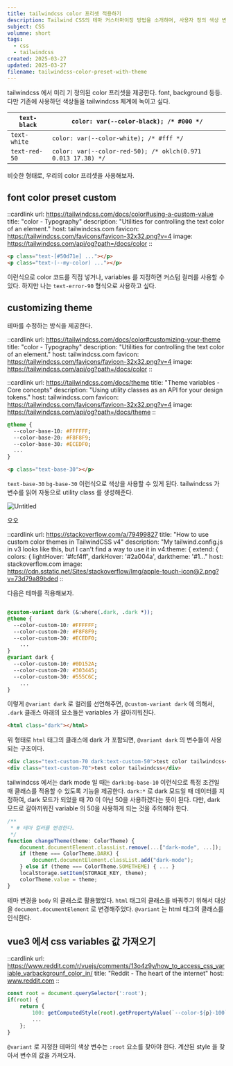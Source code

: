```yaml
---
title: tailwindcss color 프리셋 적용하기
description: Tailwind CSS의 테마 커스터마이징 방법을 소개하며, 사용자 정의 색상 변수를 설정하여 디자인을 개선하는 기술을 다룬다. 다양한 테마 설정과 CSS 변수 사용 사례를 통해 원하는 스타일을 구현하는 방법을 배울 수 있다.
subject: CSS
volumne: short
tags:
  - css
  - tailwindcss
created: 2025-03-27
updated: 2025-03-27
filename: tailwindcss-color-preset-with-theme
---
```


tailwindcss 에서 미리 기 정의된 color 프리셋을 제공한다. font, background 등등. 다만 기존에 사용하던 색상들을 tailwindcss 체계에 녹이고 싶다.

| `text-black`  | `color: var(--color-black); /* #000 */`                      |
| ------------- | ------------------------------------------------------------ |
| `text-white`  | `color: var(--color-white); /* #fff */`                      |
| `text-red-50` | `color: var(--color-red-50); /* oklch(0.971 0.013 17.38) */` |

비슷한 형태로, 우리의 color 프리셋을 사용해보자.

## font color preset custom

::cardlink
url: https://tailwindcss.com/docs/color#using-a-custom-value
title: "color - Typography"
description: "Utilities for controlling the text color of an element."
host: tailwindcss.com
favicon: https://tailwindcss.com/favicons/favicon-32x32.png?v=4
image: https://tailwindcss.com/api/og?path=/docs/color
::

```html
<p class="text-[#50d71e] ..."></p>
<p class="text-(--my-color) ..."></p>
```

이런식으로 color 코드를 직접 넣거나, variables 를 지정하면 커스텀 컬러를 사용할 수 있다. 하지만 나는 `text-error-90` 형식으로 사용하고 싶다.

## customizing theme

테마를 수정하는 방식을 제공한다.

::cardlink
url: https://tailwindcss.com/docs/color#customizing-your-theme
title: "color - Typography"
description: "Utilities for controlling the text color of an element."
host: tailwindcss.com
favicon: https://tailwindcss.com/favicons/favicon-32x32.png?v=4
image: https://tailwindcss.com/api/og?path=/docs/color
::

::cardlink
url: https://tailwindcss.com/docs/theme
title: "Theme variables - Core concepts"
description: "Using utility classes as an API for your design tokens."
host: tailwindcss.com
favicon: https://tailwindcss.com/favicons/favicon-32x32.png?v=4
image: https://tailwindcss.com/api/og?path=/docs/theme
::

```css
@theme {
  --color-base-10: #FFFFFF;
  --color-base-20: #F8F8F9;
  --color-base-30: #ECEDF0;
  ...
}
```

```html
<p class="text-base-30"></p>
```

`text-base-30` `bg-base-30` 이런식으로 색상을 사용할 수 있게 된다. tailwindcss 가 변수를 읽어 자동으로 utility class 를 생성해준다.

![Untitled](img/tailwindcss-color-preset-with-theme/img.png)

오오 

::cardlink
url: https://stackoverflow.com/a/79499827
title: "How to use custom color themes in TailwindCSS v4"
description: "My tailwind.config.js in v3 looks like this, but I can't find a way to use it in v4:theme: {  extend: {    colors: {      lightHover: '#fcf4ff',      darkHover: '#2a004a',      darktheme: '#1..."
host: stackoverflow.com
image: https://cdn.sstatic.net/Sites/stackoverflow/Img/apple-touch-icon@2.png?v=73d79a89bded
::

다음은 테마를 적용해보자.

```css

@custom-variant dark (&:where(.dark, .dark *));
@theme {
  --color-custom-10: #FFFFFF;
  --color-custom-20: #F8F8F9;
  --color-custom-30: #ECEDF0;
	...
}
@variant dark {
  --color-custom-10: #0D152A;
  --color-custom-20: #303445;
  --color-custom-30: #555C6C;
	...
}
```

이렇게 `@variant dark` 로 컬러를 선언해주면, `@custom-variant dark` 에 의해서, `.dark` 클래스 아래의 요소들은 variables 가 갈아끼워진다. 

```html
<html class="dark"></html>
```

위 형태로 `html` 태그의 클래스에 dark 가 포함되면, `@variant dark` 의 변수들이 사용되는 구조이다.

```html
<div class="text-custom-70 dark:text-custom-50">test color tailwindcss</div>
<div class="text-custom-70">test color tailwindcss</div>
```

tailwindcss 에서는 dark mode 일 때는 `dark:bg-base-10` 이런식으로 특정 조건일 때 클래스를 적용할 수 있도록 기능을 제공한다.
`dark:*` 로 dark 모드일 때 데이터를 지정하여, dark 모드가 되었을 때 70 이 아닌 50을 사용하겠다는 뜻이 된다. 다만, dark 모드로 갈아끼워진 variable 의 50을 사용하게 되는 것을 주의해야 한다.

```ts
/**
 * # 테마 컬러를 변경한다.
 */
function changeTheme(theme: ColorTheme) {
	document.documentElement.classList.remove(...["dark-mode", ...]);
	if (theme === ColorTheme.DARK) {
		document.documentElement.classList.add("dark-mode");
	} else if (theme === ColorTheme.SOMETHEME) { ... }
	localStorage.setItem(STORAGE_KEY, theme);
	colorTheme.value = theme;
}
```

테마 변경을 `body` 의 클래스로 활용했었다. `html` 태그의 클래스를 바꿔주기 위해서 대상을 `document.documentElement` 로 변경해주었다. `@variant` 는 html 태그의 클래스를 인식한다.

## vue3 에서 css variables 값 가져오기

::cardlink
url: https://www.reddit.com/r/vuejs/comments/13o4z9y/how_to_access_css_variable_varbackgrounf_color_in/
title: "Reddit - The heart of the internet"
host: www.reddit.com
::

```ts
const root = document.querySelector(':root');
if(root) {
	return {
		100: getComputedStyle(root).getPropertyValue(`--color-${p}-100`),
		...
	};
} 
```

`@variant` 로 지정한 테마의 색상 변수는 `:root` 요소를 찾아야 한다. 계산된 style 을 찾아서 변수의 값을 가져오자.

